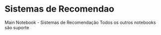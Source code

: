 # Sistemas de Recomendao

Main Notebook - Sistemas de Recomendação
Todos os outros notebooks são suporte
